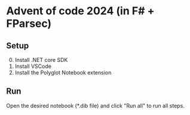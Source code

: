 # Advent of code 2024 (in F# + FParsec)

## Setup
0) Install .NET core SDK
1) Install VSCode
2) Install the Polyglot Notebook extension

## Run
Open the desired notebook (*.dib file) and click "Run all" to run all steps.